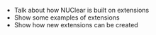 - Talk about how NUClear is built on extensions
- Show some examples of extensions
- Show how new extensions can be created
